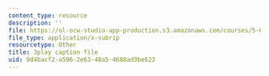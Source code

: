 ```yaml
---
content_type: resource
description: ''
file: https://ol-ocw-studio-app-production.s3.amazonaws.com/courses/5-61-physical-chemistry-fall-2017/9d4bacf2a5962e6348a54688ad3be623_MAbnZhFX3nk.srt
file_type: application/x-subrip
resourcetype: Other
title: 3play caption file
uid: 9d4bacf2-a596-2e63-48a5-4688ad3be623
---
```

